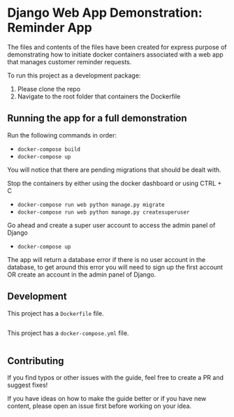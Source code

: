 # Django Web App Demonstration: Reminder App

The files and contents of the files have been created for express purpose of demonstrating how to initiate docker 
containers associated with a web app that manages customer reminder requests.

To run this project as a development package:
1) Please clone the repo
2) Navigate to the root folder that containers the Dockerfile


## Running the app for a full demonstration

Run the following commands in order:
- ```docker-compose build ```
- ```docker-compose up ```

You will notice that there are pending migrations that should be dealt with.

Stop the containers by either using the docker dashboard or using CTRL + C

- ```docker-compose run web python manage.py migrate ```
- ```docker-compose run web python manage.py createsuperuser ```

Go ahead and create a super user account to access the admin panel of Django

- ```docker-compose up ```

The app will return a database error if there is no user account in the database, to get around this error you will need to sign up the first account OR create an account in the admin panel of Django.

## Development

This project has a `Dockerfile` file.

```docker-compose build
```

This project has a `docker-compose.yml` file.

```docker-compose up
```


## Contributing

If you find typos or other issues with the guide, feel free to create a PR and suggest fixes!

If you have ideas on how to make the guide better or if you have new content, please open an issue first 
before working on your idea.
